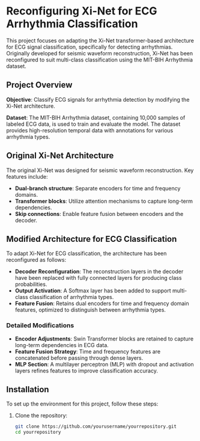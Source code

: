 # Reconfiguring Xi-Net for ECG Arrhythmia Classification

This project focuses on adapting the Xi-Net transformer-based architecture for ECG signal classification, specifically for detecting arrhythmias. Originally developed for seismic waveform reconstruction, Xi-Net has been reconfigured to suit multi-class classification using the MIT-BIH Arrhythmia dataset.

## Project Overview

**Objective**: Classify ECG signals for arrhythmia detection by modifying the Xi-Net architecture.

**Dataset**: The MIT-BIH Arrhythmia dataset, containing 10,000 samples of labeled ECG data, is used to train and evaluate the model. The dataset provides high-resolution temporal data with annotations for various arrhythmia types.

## Original Xi-Net Architecture

The original Xi-Net was designed for seismic waveform reconstruction. Key features include:
- **Dual-branch structure**: Separate encoders for time and frequency domains.
- **Transformer blocks**: Utilize attention mechanisms to capture long-term dependencies.
- **Skip connections**: Enable feature fusion between encoders and the decoder.

## Modified Architecture for ECG Classification

To adapt Xi-Net for ECG classification, the architecture has been reconfigured as follows:
- **Decoder Reconfiguration**: The reconstruction layers in the decoder have been replaced with fully connected layers for producing class probabilities.
- **Output Activation**: A Softmax layer has been added to support multi-class classification of arrhythmia types.
- **Feature Fusion**: Retains dual encoders for time and frequency domain features, optimized to distinguish between arrhythmia types.

### Detailed Modifications
- **Encoder Adjustments**: Swin Transformer blocks are retained to capture long-term dependencies in ECG data.
- **Feature Fusion Strategy**: Time and frequency features are concatenated before passing through dense layers.
- **MLP Section**: A multilayer perceptron (MLP) with dropout and activation layers refines features to improve classification accuracy.

## Installation

To set up the environment for this project, follow these steps:

1. Clone the repository:
   ```bash
   git clone https://github.com/yourusername/yourrepository.git
   cd yourrepository
